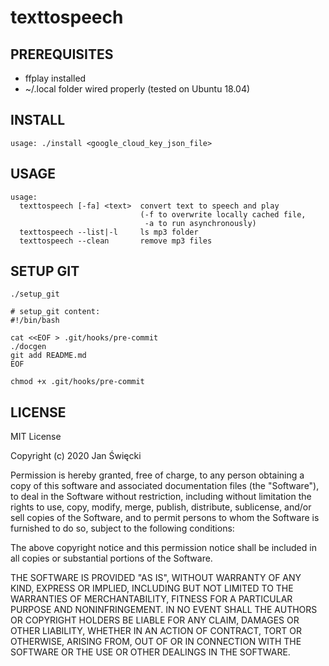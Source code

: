 # texttospeech

## PREREQUISITES

* ffplay installed
* ~/.local folder wired properly (tested on Ubuntu 18.04)

## INSTALL

    usage: ./install <google_cloud_key_json_file>

## USAGE

    usage:
      texttospeech [-fa] <text>  convert text to speech and play
                                 (-f to overwrite locally cached file,
                                  -a to run asynchronously)
      texttospeech --list|-l     ls mp3 folder
      texttospeech --clean       remove mp3 files

## SETUP GIT

    ./setup_git

    # setup_git content:
    #!/bin/bash
    
    cat <<EOF > .git/hooks/pre-commit
    ./docgen
    git add README.md
    EOF
    
    chmod +x .git/hooks/pre-commit

## LICENSE

MIT License

Copyright (c) 2020 Jan Święcki

Permission is hereby granted, free of charge, to any person obtaining a copy
of this software and associated documentation files (the "Software"), to deal
in the Software without restriction, including without limitation the rights
to use, copy, modify, merge, publish, distribute, sublicense, and/or sell
copies of the Software, and to permit persons to whom the Software is
furnished to do so, subject to the following conditions:

The above copyright notice and this permission notice shall be included in all
copies or substantial portions of the Software.

THE SOFTWARE IS PROVIDED "AS IS", WITHOUT WARRANTY OF ANY KIND, EXPRESS OR
IMPLIED, INCLUDING BUT NOT LIMITED TO THE WARRANTIES OF MERCHANTABILITY,
FITNESS FOR A PARTICULAR PURPOSE AND NONINFRINGEMENT. IN NO EVENT SHALL THE
AUTHORS OR COPYRIGHT HOLDERS BE LIABLE FOR ANY CLAIM, DAMAGES OR OTHER
LIABILITY, WHETHER IN AN ACTION OF CONTRACT, TORT OR OTHERWISE, ARISING FROM,
OUT OF OR IN CONNECTION WITH THE SOFTWARE OR THE USE OR OTHER DEALINGS IN THE
SOFTWARE.
